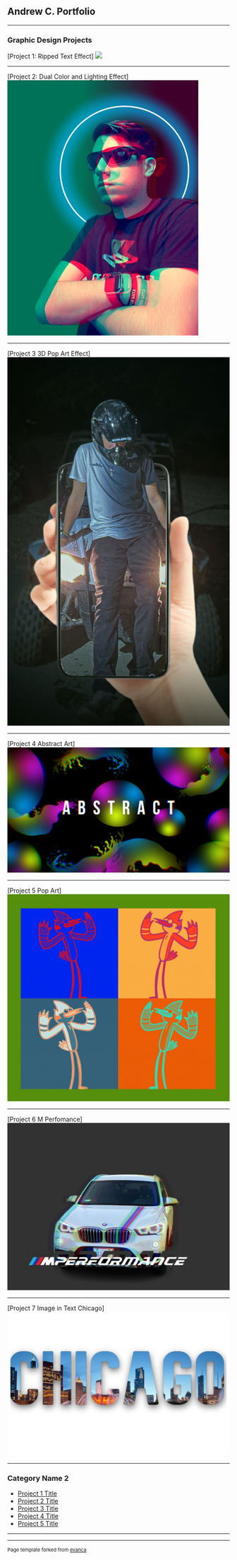 ## Andrew C. Portfolio

---

### Graphic Design Projects 

[Project 1: Ripped Text Effect]
<img src="images/Liquid Marbled Effect.png?raw=true"/>

---
[Project 2: Dual Color and Lighting Effect]
<img src="images/Dual Color and Lighting Effect.jpg?raw=true"/>

---
[Project 3 3D Pop Art Effect]
<img src="images/3D Pop Art Effect.jpg?raw=true"/>

---
[Project 4 Abstract Art]
<img src="images/Abstract Art.jpg?raw=true"/>

---
[Project 5 Pop Art]
<img src="images/Pop Art.jpg?raw=true"/>

---
[Project 6 M Perfomance]
<img src="images/M Perfomance.jpg?raw=true"/>

---
[Project 7 Image in Text Chicago]
<img src="images/Image in Text Chicago.jpg?raw=true"/>

---
### Category Name 2

- [Project 1 Title](http://example.com/) 
- [Project 2 Title](http://example.com/)
- [Project 3 Title](http://example.com/)
- [Project 4 Title](http://example.com/)
- [Project 5 Title](http://example.com/)

---




---
<p style="font-size:11px">Page template forked from <a href="https://github.com/evanca/quick-portfolio">evanca</a></p>
<!-- Remove above link if you don't want to attibute -->
